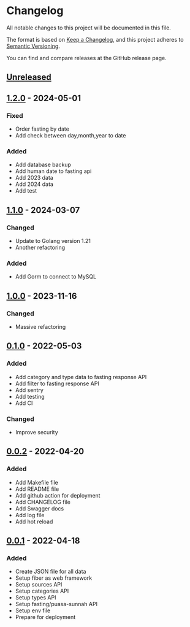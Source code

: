 # Changelog
All notable changes to this project will be documented in this file.

The format is based on [Keep a Changelog](https://keepachangelog.com/en/1.0.0/),
and this project adheres to [Semantic Versioning](https://semver.org/spec/v2.0.0.html).

You can find and compare releases at the GitHub release page.

## [Unreleased]

## [1.2.0] - 2024-05-01

### Fixed
- Order fasting by date
- Add check between day,month,year to date

### Added
- Add database backup
- Add human date to fasting api
- Add 2023 data
- Add 2024 data
- Add test

## [1.1.0] - 2024-03-07

### Changed
- Update to Golang version 1.21
- Another refactoring

### Added
- Add Gorm to connect to MySQL

## [1.0.0] - 2023-11-16

### Changed
- Massive refactoring

## [0.1.0] - 2022-05-03

### Added
- Add category and type data to fasting response API
- Add filter to fasting response API
- Add sentry
- Add testing
- Add CI

### Changed
- Improve security

## [0.0.2] - 2022-04-20

### Added
- Add Makefile file
- Add README file
- Add github action for deployment
- Add CHANGELOG file
- Add Swagger docs
- Add log file
- Add hot reload

## [0.0.1] - 2022-04-18

### Added
- Create JSON file for all data
- Setup fiber as web framework
- Setup sources API
- Setup categories API
- Setup types API
- Setup fasting/puasa-sunnah API
- Setup env file
- Prepare for deployment

[Unreleased]: https://github.com/granitebps/puasa-sunnah-api/compare/main...dev
[1.2.0]: https://github.com/granitebps/puasa-sunnah-api/compare/v1.1.0...v1.2.0
[1.1.0]: https://github.com/granitebps/puasa-sunnah-api/compare/v1.0.0...v1.1.0
[1.0.0]: https://github.com/granitebps/puasa-sunnah-api/compare/v0.1.0...v1.0.0
[0.1.0]: https://github.com/granitebps/puasa-sunnah-api/compare/v0.0.2...v0.1.0
[0.0.2]: https://github.com/granitebps/puasa-sunnah-api/compare/v0.0.1...v0.0.2
[0.0.1]: https://github.com/granitebps/puasa-sunnah-api/releases/tag/v0.0.1